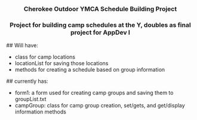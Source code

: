 ### <p align="center">Cherokee Outdoor YMCA Schedule Building Project</p>
### <p align="center">Project for building camp schedules at the Y, doubles as final project for AppDev I</p>
<p>
</p>
## Will have:

  - class for camp locations
  - locationList for saving those locations
  - methods for creating a schedule based on group information

<p>
</p>
## currently has:

  - form1: a form used for creating camp groups and saving them to groupList.txt
  - campGroup: class for camp group creation, set/gets, and get/display information methods
